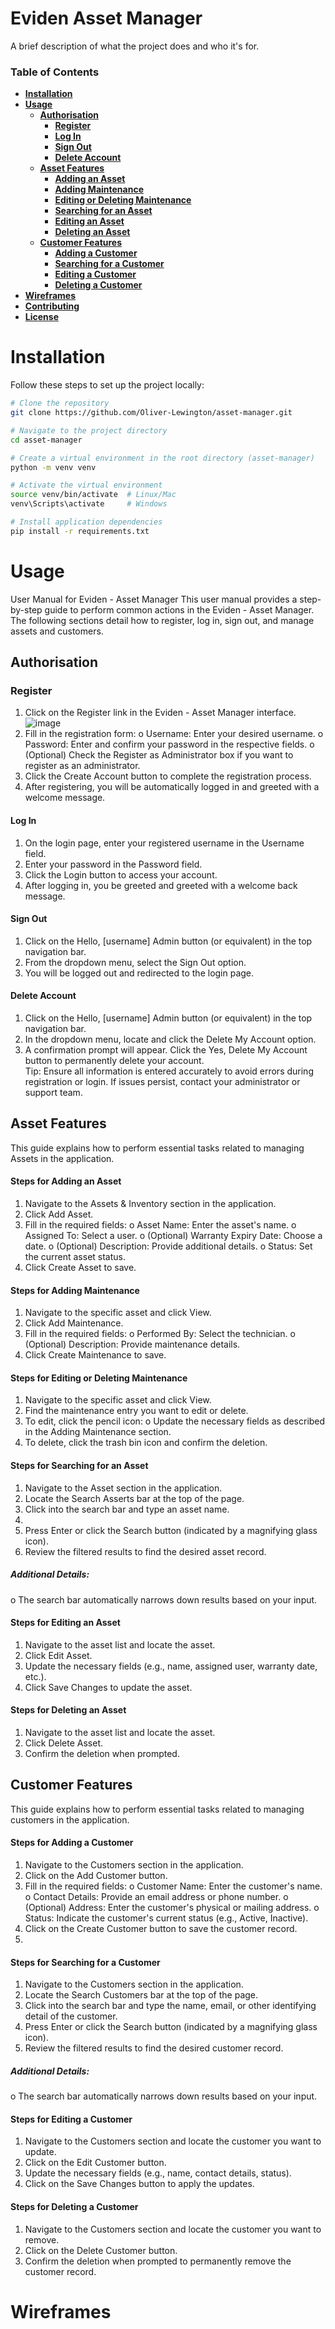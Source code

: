 # **Eviden Asset Manager**

A brief description of what the project does and who it's for.

### **Table of Contents**

- [**Installation**](#installation)
- [**Usage**](#usage)
  - [**Authorisation**](#authorisation)
    - [**Register**](#register)
    - [**Log In**](#log-in)
    - [**Sign Out**](#sign-out)
    - [**Delete Account**](#delete-account)
  - [**Asset Features**](#asset-features)
    - [**Adding an Asset**](#adding-an-asset)
    - [**Adding Maintenance**](#adding-maintenance)
    - [**Editing or Deleting Maintenance**](#editing-or-deleting-maintenance)
    - [**Searching for an Asset**](#searching-for-an-asset)
    - [**Editing an Asset**](#editing-an-asset)
    - [**Deleting an Asset**](#deleting-an-asset)
  - [**Customer Features**](#customer-features)
    - [**Adding a Customer**](#adding-a-customer)
    - [**Searching for a Customer**](#searching-for-a-customer)
    - [**Editing a Customer**](#editing-a-customer)
    - [**Deleting a Customer**](#deleting-a-customer)
- [**Wireframes**](#wireframes)
- [**Contributing**](#contributing)
- [**License**](#license)

# **Installation**

Follow these steps to set up the project locally:

```bash
# Clone the repository
git clone https://github.com/Oliver-Lewington/asset-manager.git

# Navigate to the project directory
cd asset-manager

# Create a virtual environment in the root directory (asset-manager)
python -m venv venv

# Activate the virtual environment
source venv/bin/activate  # Linux/Mac
venv\Scripts\activate     # Windows

# Install application dependencies
pip install -r requirements.txt
```
# Usage
User Manual for Eviden - Asset Manager
This user manual provides a step-by-step guide to perform common actions in the Eviden - Asset Manager. The following sections detail how to register, log in, sign out, and manage assets and customers.

## Authorisation
### Register
1.	Click on the Register link in the Eviden - Asset Manager interface.
   ![image](https://github.com/user-attachments/assets/01a04fd7-7c91-44ea-b09a-fa33403f6166)
3.	Fill in the registration form:
    o	Username: Enter your desired username.
    o	Password: Enter and confirm your password in the respective fields.
    o	(Optional) Check the Register as Administrator box if you want to register as an administrator.
4.	Click the Create Account button to complete the registration process.
5.	After registering, you will be automatically logged in and greeted with a welcome message. 
#### Log In
1.	On the login page, enter your registered username in the Username field.  
2.	Enter your password in the Password field.
3.	Click the Login button to access your account.
4.	After logging in, you be greeted and greeted with a welcome back message. 
#### Sign Out
1.	Click on the Hello, [username] Admin button (or equivalent) in the top navigation bar. 
2.	From the dropdown menu, select the Sign Out option.  
3.	You will be logged out and redirected to the login page.
#### Delete Account
1.	Click on the Hello, [username] Admin button (or equivalent) in the top navigation bar. 
2.	In the dropdown menu, locate and click the Delete My Account option.  
3.	A confirmation prompt will appear. Click the Yes, Delete My Account button to permanently delete your account.  
Tip: Ensure all information is entered accurately to avoid errors during registration or login. If issues persist, contact your administrator or support team.
## Asset Features
This guide explains how to perform essential tasks related to managing Assets in the application.
#### Steps for Adding an Asset
1.	Navigate to the Assets & Inventory section in the application.  
2.	Click Add Asset.  
3.	Fill in the required fields:
    o	Asset Name: Enter the asset's name.
    o	Assigned To: Select a user.
    o	(Optional) Warranty Expiry Date: Choose a date.
    o	(Optional) Description: Provide additional details.
    o	Status: Set the current asset status.
4.	Click Create Asset to save.
#### Steps for Adding Maintenance
1.	Navigate to the specific asset and click View. 
2.	Click Add Maintenance.  
3.	Fill in the required fields:
    o	Performed By: Select the technician.
    o	(Optional) Description: Provide maintenance details.
4.	Click Create Maintenance to save.
#### Steps for Editing or Deleting Maintenance
1.	Navigate to the specific asset and click View.
2.	Find the maintenance entry you want to edit or delete.  
3.	To edit, click the pencil icon:
    o	Update the necessary fields as described in the Adding Maintenance section. 
4.	To delete, click the trash bin icon and confirm the deletion.
#### Steps for Searching for an Asset
1.	Navigate to the Asset section in the application.
2.	Locate the Search Asserts bar at the top of the page.  
3.	Click into the search bar and type an asset name.
4.	 
5.	Press Enter or click the Search button (indicated by a magnifying glass icon).
6.	Review the filtered results to find the desired asset record.
##### Additional Details:
o	The search bar automatically narrows down results based on your input.
#### Steps for Editing an Asset
1.	Navigate to the asset list and locate the asset.  
2.	Click Edit Asset.  
3.	Update the necessary fields (e.g., name, assigned user, warranty date, etc.).  
4.	Click Save Changes to update the asset.
#### Steps for Deleting an Asset
1.	Navigate to the asset list and locate the asset.  
2.	Click Delete Asset.  
3.	Confirm the deletion when prompted.  
## Customer Features
This guide explains how to perform essential tasks related to managing customers in the application.
#### Steps for Adding a Customer
1.	Navigate to the Customers section in the application.  
2.	Click on the Add Customer button.
3.	Fill in the required fields:
    o	Customer Name: Enter the customer's name.
    o	Contact Details: Provide an email address or phone number.
    o	(Optional) Address: Enter the customer's physical or mailing address.
    o	Status: Indicate the customer's current status (e.g., Active, Inactive). 
4.	Click on the Create Customer button to save the customer record.
5.	
#### Steps for Searching for a Customer
1.	Navigate to the Customers section in the application. 
2.	Locate the Search Customers bar at the top of the page.  
3.	Click into the search bar and type the name, email, or other identifying detail of the customer.  
4.	Press Enter or click the Search button (indicated by a magnifying glass icon).
5.	Review the filtered results to find the desired customer record. 
##### Additional Details:
o  The search bar automatically narrows down results based on your input.
#### Steps for Editing a Customer
1.	Navigate to the Customers section and locate the customer you want to update.  
2.	Click on the Edit Customer button.  
3.	Update the necessary fields (e.g., name, contact details, status).  
4.	Click on the Save Changes button to apply the updates.
#### Steps for Deleting a Customer
1.	Navigate to the Customers section and locate the customer you want to remove.  
2.	Click on the Delete Customer button.  
3.	Confirm the deletion when prompted to permanently remove the customer record.  
# Wireframes

